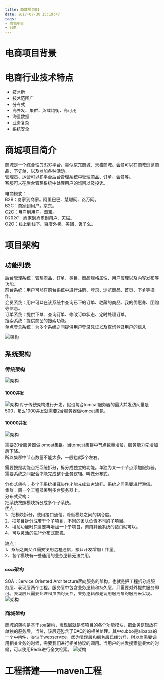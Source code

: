 ```yaml
---
title: 商城项目01
date: 2017-07-30 15:19:47
tags:
- 商城项目
- SSM
---
```


# 电商项目背景

# 电商行业技术特点


- 	技术新
- 	技术范围广
- 	分布式
- 	高并发、集群、负载均衡、高可用
- 	海量数据
- 	业务复杂
- 	系统安全
<!-- more -->
# 商城项目简介
商城是一个综合性的B2C平台，类似京东商城、天猫商城。会员可以在商城浏览商品、下订单，以及参加各种活动。  
管理员、运营可以在平台后台管理系统中管理商品、订单、会员等。  
客服可以在后台管理系统中处理用户的询问以及投诉。  

电商模式：  
B2B：商家到商家。阿里巴巴，慧聪网、铭万网。  
B2C：商家到用户。京东。  
C2C：用户到用户。淘宝。  
B2B2C：商家到商家到用户。天猫。  
O2O：线上到线下。百度外卖、美团、饿了么。  

# 项目架构
## 功能列表
后台管理系统：管理商品、订单、类目、商品规格属性、用户管理以及内容发布等功能。  
前台系统：用户可以在前台系统中进行注册、登录、浏览商品、首页、下单等操作。  
会员系统：用户可以在该系统中查询已下的订单、收藏的商品、我的优惠券、团购等信息。  
订单系统：提供下单、查询订单、修改订单状态、定时处理订单。  
搜索系统：提供商品的搜索功能。  
单点登录系统：为多个系统之间提供用户登录凭证以及查询登录用户的信息  

![架构](商城项目01/功能列表.png)

## 系统架构
### 传统架构
![架构](商城项目01/传统架构.png)

#### 1000并发
![架构](商城项目01/1000并发.png)
对于传统架构进行开发，假设每台tomcat服务器的最大并发访问量是500，那么1000并发就需要2台服务器做tomcat集群。

#### 10000并发
![架构](商城项目01/10000并发.png)

需要20台服务器做tomcat集群。当tomcat集群中节点数量增加，服务能力先增加后下降。  
所以集群中节点数量不能太多，一般也就5个左右。

需要按照功能点把系统拆分，拆分成独立的功能。单独为某一个节点添加服务器。需要系统之间配合才能完成整个业务逻辑。叫做分布式。

分布式架构：多个子系统相互协作才能完成业务流程。系统之间需要进行通信。  
集群：同一个工程部署到多台服务器上。  
分布式架构：  
把系统按照模块拆分成多个子系统。  
优点：  
1、把模块拆分，使用接口通信，降低模块之间的耦合度。  
2、把项目拆分成若干个子项目，不同的团队负责不同的子项目。  
3、增加功能时只需要再增加一个子项目，调用其他系统的接口就可以。  
4、可以灵活的进行分布式部署。  

缺点：  
1、系统之间交互需要使用远程通信，接口开发增加工作量。  
2、各个模块有一些通用的业务逻辑无法共用。  


### soa架构

SOA：Service Oriented Architecture面向服务的架构。也就是把工程拆分成服务层、表现层两个工程。服务层中包含业务逻辑和持久层，只需要对外提供服务即可。表现层只需要处理和页面的交互，业务逻辑都是调用服务层的服务来实现。
![架构](商城项目01/soa.png)

### 商城架构
商城的架构是基于soa架构，表现层就是该项目的各个功能模块，把业务逻辑放在单独的服务层，当然，该层还包含了DAO的的相关处理。其中dubbo是alibaba的一个中间件，类似于webservice，因为表现层和服务层已经分开，所以当需要调用相关业务的时候，需要我们进行相关协议的调用。当用户的并发搜索量很大的时候，可以使用Redis进行全文检索。
![架构](商城项目01/商城架构.png)


# 工程搭建——maven工程



